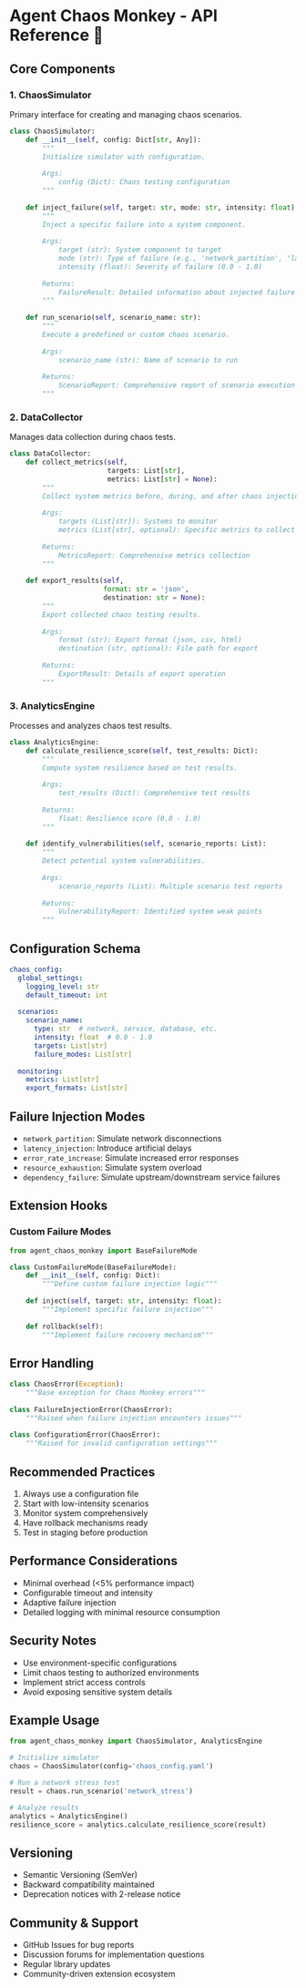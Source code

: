 # Agent Chaos Monkey - API Reference 🔧

## Core Components

### 1. ChaosSimulator 
Primary interface for creating and managing chaos scenarios.

```python
class ChaosSimulator:
    def __init__(self, config: Dict[str, Any]):
        """
        Initialize simulator with configuration.
        
        Args:
            config (Dict): Chaos testing configuration
        """
    
    def inject_failure(self, target: str, mode: str, intensity: float):
        """
        Inject a specific failure into a system component.
        
        Args:
            target (str): System component to target
            mode (str): Type of failure (e.g., 'network_partition', 'latency')
            intensity (float): Severity of failure (0.0 - 1.0)
        
        Returns:
            FailureResult: Detailed information about injected failure
        """
    
    def run_scenario(self, scenario_name: str):
        """
        Execute a predefined or custom chaos scenario.
        
        Args:
            scenario_name (str): Name of scenario to run
        
        Returns:
            ScenarioReport: Comprehensive report of scenario execution
        """
```

### 2. DataCollector
Manages data collection during chaos tests.

```python
class DataCollector:
    def collect_metrics(self, 
                        targets: List[str], 
                        metrics: List[str] = None):
        """
        Collect system metrics before, during, and after chaos injection.
        
        Args:
            targets (List[str]): Systems to monitor
            metrics (List[str], optional): Specific metrics to collect
        
        Returns:
            MetricsReport: Comprehensive metrics collection
        """
    
    def export_results(self, 
                       format: str = 'json', 
                       destination: str = None):
        """
        Export collected chaos testing results.
        
        Args:
            format (str): Export format (json, csv, html)
            destination (str, optional): File path for export
        
        Returns:
            ExportResult: Details of export operation
        """
```

### 3. AnalyticsEngine
Processes and analyzes chaos test results.

```python
class AnalyticsEngine:
    def calculate_resilience_score(self, test_results: Dict):
        """
        Compute system resilience based on test results.
        
        Args:
            test_results (Dict): Comprehensive test results
        
        Returns:
            float: Resilience score (0.0 - 1.0)
        """
    
    def identify_vulnerabilities(self, scenario_reports: List):
        """
        Detect potential system vulnerabilities.
        
        Args:
            scenario_reports (List): Multiple scenario test reports
        
        Returns:
            VulnerabilityReport: Identified system weak points
        """
```

## Configuration Schema

```yaml
chaos_config:
  global_settings:
    logging_level: str
    default_timeout: int
  
  scenarios:
    scenario_name:
      type: str  # network, service, database, etc.
      intensity: float  # 0.0 - 1.0
      targets: List[str]
      failure_modes: List[str]
  
  monitoring:
    metrics: List[str]
    export_formats: List[str]
```

## Failure Injection Modes

- `network_partition`: Simulate network disconnections
- `latency_injection`: Introduce artificial delays
- `error_rate_increase`: Simulate increased error responses
- `resource_exhaustion`: Simulate system overload
- `dependency_failure`: Simulate upstream/downstream service failures

## Extension Hooks

### Custom Failure Modes

```python
from agent_chaos_monkey import BaseFailureMode

class CustomFailureMode(BaseFailureMode):
    def __init__(self, config: Dict):
        """Define custom failure injection logic"""
    
    def inject(self, target: str, intensity: float):
        """Implement specific failure injection"""
    
    def rollback(self):
        """Implement failure recovery mechanism"""
```

## Error Handling

```python
class ChaosError(Exception):
    """Base exception for Chaos Monkey errors"""
    
class FailureInjectionError(ChaosError):
    """Raised when failure injection encounters issues"""
    
class ConfigurationError(ChaosError):
    """Raised for invalid configuration settings"""
```

## Recommended Practices

1. Always use a configuration file
2. Start with low-intensity scenarios
3. Monitor system comprehensively
4. Have rollback mechanisms ready
5. Test in staging before production

## Performance Considerations

- Minimal overhead (<5% performance impact)
- Configurable timeout and intensity
- Adaptive failure injection
- Detailed logging with minimal resource consumption

## Security Notes

- Use environment-specific configurations
- Limit chaos testing to authorized environments
- Implement strict access controls
- Avoid exposing sensitive system details

## Example Usage

```python
from agent_chaos_monkey import ChaosSimulator, AnalyticsEngine

# Initialize simulator
chaos = ChaosSimulator(config='chaos_config.yaml')

# Run a network stress test
result = chaos.run_scenario('network_stress')

# Analyze results
analytics = AnalyticsEngine()
resilience_score = analytics.calculate_resilience_score(result)
```

## Versioning

- Semantic Versioning (SemVer)
- Backward compatibility maintained
- Deprecation notices with 2-release notice

## Community & Support

- GitHub Issues for bug reports
- Discussion forums for implementation questions
- Regular library updates
- Community-driven extension ecosystem